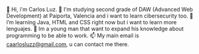 👋 Hi, i'm Carlos Luz.
🔭 I'm studying second grade of DAW (Advanced Web Development) at Paiporta, Valencia and i want to learn cibersecurity too.
🌱 I’m learning Java, HTML and CSS right now but i want to learn more lenguajes.
🤔 Im a young man that want to expand his knowledge about programming to be able to work.
📫 My main email is caarlosluzz@gmail.com, u can contact me there.
